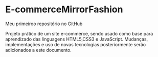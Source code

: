 # E-commerceMirrorFashion
Meu primeiroo repositório no GitHub

Projeto prático de um site e-commerce, sendo usado como base para aprendizado das linguagens HTML5,CSS3 e JavaScript.
Mudanças, implementações e uso de novas tecnologias posteriormente serão adicionados a este documento.
